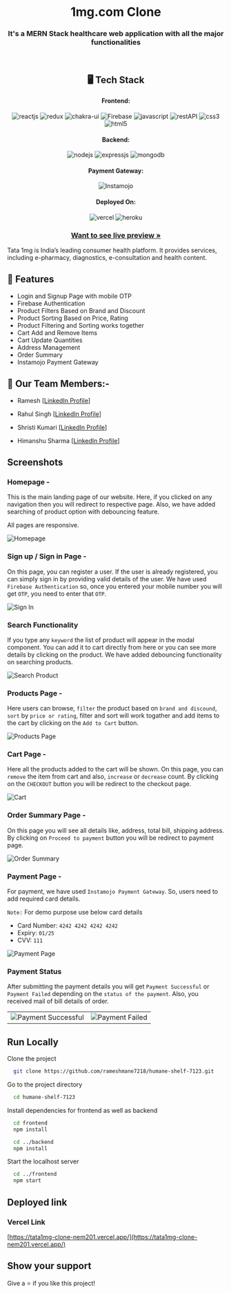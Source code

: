 <h1 align="center">1mg.com Clone</h1>
<h3 align="center">It's a MERN Stack healthcare web application with all the major functionalities</h3>

<br/>

<h2 align="center">🖥️ Tech Stack</h2>

<h4 align="center">Frontend:</h4>
<p align="center">
  <img src="https://img.shields.io/badge/React (18.2.0)-20232A?style=for-the-badge&logo=react&logoColor=61DAFB" alt="reactjs" />
  <img src="https://img.shields.io/badge/Redux (4.2.0)-593D88?style=for-the-badge&logo=redux&logoColor=white" alt="redux" />
  <img src="https://img.shields.io/badge/Chakra%20UI (2.2.8)-3bc7bd?style=for-the-badge&logo=chakraui&logoColor=white" alt="chakra-ui" />
  <img src="https://img.shields.io/badge/Firebase (9.9.3)-20232A?style=for-the-badge&logo=firebase&logoColor=ffcd33" alt="Firebase" />
  <img src="https://img.shields.io/badge/JavaScript-323330?style=for-the-badge&logo=javascript&logoColor=F7DF1E" alt="javascript" />
  <img src="https://img.shields.io/badge/Rest_API-02303A?style=for-the-badge&logo=react-router&logoColor=white" alt="restAPI" />
  <img src="https://img.shields.io/badge/CSS3-1572B6?style=for-the-badge&logo=css3&logoColor=white" alt="css3" />
  <img src="https://img.shields.io/badge/HTML5-E34F26?style=for-the-badge&logo=html5&logoColor=white" alt="html5" />
</p>
<h4 align="center">Backend:</h4>

<p align="center">
  <img src="https://img.shields.io/badge/Node.js (16.14.2)-339933?style=for-the-badge&logo=nodedotjs&logoColor=white" alt="nodejs" />
  <img src="https://img.shields.io/badge/Express.js (4.18.1)-000000?style=for-the-badge&logo=express&logoColor=white" alt="expressjs" />
  <img src="https://img.shields.io/badge/MongoDB (6.0)-4EA94B?style=for-the-badge&logo=mongodb&logoColor=white" alt="mongodb" />
</p>

<h4 align="center">Payment Gateway:</h4>

<p align="center">
  <img src="https://img.shields.io/badge/-Instamojo-blue" alt="Instamojo" />
</p>

<h4 align="center">Deployed On:</h4>

<p align="center">
  <img src="https://img.shields.io/badge/vercel-000000?style=for-the-badge&logo=vercel&logoColor=white" alt="vercel" />
  <img src="https://img.shields.io/badge/Heroku-430098?style=for-the-badge&logo=heroku&logoColor=white" alt="heroku" />
</p>

<h3 align="center"><a href="https://tata1mg-clone-nem201.vercel.app/"><strong>Want to see live preview »</strong></a></h3>

Tata 1mg is India’s leading consumer health platform. It provides services, including e-pharmacy, diagnostics, e-consultation and health content.
<br/>

## 🚀 Features

-   Login and Signup Page with mobile OTP
-   Firebase Authentication
-   Product Filters Based on Brand and Discount
-   Product Sorting Based on Price, Rating
-   Product Filtering and Sorting works together
-   Cart Add and Remove Items
-   Cart Update Quantities
-   Address Management
-   Order Summary
-   Instamojo Payment Gateway

## 🚀 Our Team Members:-

-   Ramesh [[LinkedIn Profile](https://www.linkedin.com/in/ramesh-mane-268a0014a/)]

-   Rahul Singh [[LinkedIn Profile](https://www.linkedin.com/in/rahul-singh-437a4b234/)]

-   Shristi Kumari [[LinkedIn Profile](https://www.linkedin.com/in/shristi-kumari-b07927247/)]

-   Himanshu Sharma [[LinkedIn Profile](https://www.linkedin.com/in/himanshu-40a7b7135/)]

## Screenshots

### Homepage -

This is the main landing page of our website. Here, if you clicked on any navigation then you will redirect to respective page. Also, we have added searching of product option with debouncing feature.

All pages are responsive.

![Homepage ](./screenshots/homepage.png)

### Sign up / Sign in Page -

On this page, you can register a user. If the user is already registered, you can simply sign in by providing valid details of the user. We have used `Firebase Authentication` so, once you entered your mobile number you will get `OTP`, you need to enter that `OTP`.

![Sign In](./screenshots/login.PNG)

### Search Functionality

If you type any `keyword` the list of product will appear in the modal component. You can add it to cart directly from here or you can see more details by clicking on the product.
We have added debouncing functionality on searching products.

![Search Product](./screenshots/search.png)

### Products Page -

Here users can browse, `filter` the product based on `brand and discound`, `sort` by `price or rating`, filter and sort will work togather and add items to the cart by clicking on the `Add to Cart` button.

![Products Page](./screenshots/product.png)

### Cart Page -

Here all the products added to the cart will be shown. On this page, you can `remove` the item from cart and also, `increase` or `decrease` count. By clicking on the `CHECKOUT` button you will be redirect to the checkout page.

![Cart](./screenshots/cart.png)

### Order Summary Page -

On this page you will see all details like, address, total bill, shipping address. By clicking on `Proceed to payment` button you will be redirect to payment page.

![Order Summary](./screenshots/ordersummary.png)

### Payment Page -

For payment, we have used `Instamojo Payment Gateway`. So, users need to add required card details.

`Note:` For demo purpose use below card details

-   Card Number: `4242 4242 4242 4242`
-   Expiry: `01/25`
-   CVV: `111`

![Payment Page](./screenshots/payment.png)

### Payment Status

After submitting the payment details you will get `Payment Successful` or `Payment Failed` depending on the `status of the payment`. Also, you received mail of bill details of order.

<table>
  <tr>
    <td><img src="./screenshots/paymentsuccessful.png" alt="Payment Successful" /></td>
    <td><img src="./screenshots/paymentfailed.png" alt="Payment Failed" /></td>
  </tr>
</table>

## Run Locally

Clone the project

```bash
  git clone https://github.com/rameshmane7218/humane-shelf-7123.git
```

Go to the project directory

```bash
  cd humane-shelf-7123
```

Install dependencies for frontend as well as backend

```bash
  cd frontend
  npm install
```

```bash
  cd ../backend
  npm install
```

Start the localhost server

```bash
  cd ../frontend
  npm start
```

## Deployed link

### Vercel Link

[https://tata1mg-clone-nem201.vercel.app/](https://tata1mg-clone-nem201.vercel.app/)

## Show your support

Give a ⭐️ if you like this project!
